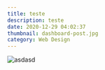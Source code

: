 ```yaml
---
title: teste
description: teste
date: 2020-12-29 04:02:37
thumbnail: dashboard-post.jpg
category: Web Design
---
```

![asdasd](dashboard-post.jpg "dasdasd")